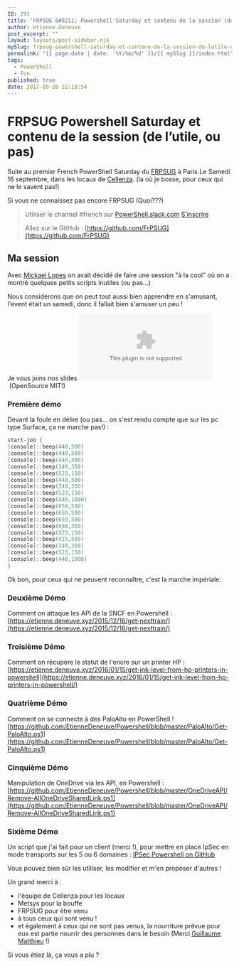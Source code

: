 ```yaml
---
ID: 291
title: 'FRPSUG &#8211; Powershell Saturday et contenu de la session (de l&#8217;utile, ou pas)'
author: etienne.deneuve
post_excerpt: ""
layout: layouts/post-sidebar.njk
mySlug: frpsug-powershell-saturday-et-contenu-de-la-session-de-lutile-ou-pas
permalink: "{{ page.date | date: '%Y/%m/%d' }}/{{ mySlug }}/index.html"
tags:
  - PowerShell
  - Fun
published: true
date: 2017-09-26 22:19:54
---
```


# FRPSUG Powershell Saturday et contenu de la session (de l&#8217;utile, ou pas)

Suite au premier French PowerShell Saturday du [FRPSUG](https://frpsug.github.io) à Paris Le Samedi 16 septembre, dans les locaux de [Cellenza](http://www.cellenza.com/fr/). (la où je bosse, pour ceux qui ne le savent pas!)


Si vous ne connaissez pas encore FRPSUG (Quoi???)

> Utiliser le channel #french sur [PowerShell.slack.com](https://powershell.slack.com/Slack) [S’inscrire](http://slack.poshcode.org/)
> 
> Allez sur le GitHub : [https://github.com/FrPSUG](https://github.com/FrPSUG)

## Ma session

Avec [Mickael Lopes](https://twitter.com/LopesMick) on avait décidé de faire une session "à la cool" où on a montré quelques petits scripts inutiles (ou pas...)

Nous considérons que on peut tout aussi bien apprendre en s'amusant, l'event était un samedi, donc il fallait bien s'amuser un peu !

Je vous joins nos slides ![FRPSUG](https://etienne.deneuve.xyz/wp-content/uploads/2017/09/FRPSUG.pptx) (OpenSource MIT!)

### Première démo

Devant la foule en délire (ou pas... on s'est rendu compte que sur les pc type Surface, ça ne marche pas!) :

``` powershell
start-job {
[console]::beep(440,500)
[console]::beep(440,500)
[console]::beep(440,500)
[console]::beep(349,350)
[console]::beep(523,150)
[console]::beep(440,500)
[console]::beep(349,350)
[console]::beep(523,150)
[console]::beep(440,1000)
[console]::beep(659,500)
[console]::beep(659,500)
[console]::beep(659,500)
[console]::beep(698,350)
[console]::beep(523,150)
[console]::beep(415,500)
[console]::beep(349,350)
[console]::beep(523,150)
[console]::beep(440,1000)
}
```

Ok bon, pour ceux qui ne peuvent reconnaître, c'est la marche impériale.

### Deuxième Démo

Comment on attaque les API de la SNCF en Powershell :
[https://etienne.deneuve.xyz/2015/12/16/get-nexttrain/](https://etienne.deneuve.xyz/2015/12/16/get-nexttrain/)

### Troisième Démo

Comment on récupère le statut de l'encre sur un printer HP :
[https://etienne.deneuve.xyz/2016/01/15/get-ink-level-from-hp-printers-in-powershell](https://etienne.deneuve.xyz/2016/01/15/get-ink-level-from-hp-printers-in-powershell/)

### Quatrième Démo

Comment on se connecte à des PaloAlto en PowerShell !
[https://github.com/EtienneDeneuve/Powershell/blob/master/PaloAlto/Get-PaloAlto.ps1](https://github.com/EtienneDeneuve/Powershell/blob/master/PaloAlto/Get-PaloAlto.ps1)

### Cinquième Démo

Manipulation de OneDrive via les API, en Powershell :
[https://github.com/EtienneDeneuve/Powershell/blob/master/OneDriveAPI/Remove-AllOneDriveSharedLink.ps1](https://github.com/EtienneDeneuve/Powershell/blob/master/OneDriveAPI/Remove-AllOneDriveSharedLink.ps1)

### Sixième Démo

Un script que j'ai fait pour un client (merci !), pour mettre en place IpSec en mode transports sur les 5 ou 6 domaines :
[IPSec Powershell on GitHub](https://github.com/EtienneDeneuve/Powershell/blob/master/IpSec/Invoke-IPSec.ps1)

Vous pouvez bien sûr les utiliser, les modifier et m'en proposer d'autres !

Un grand merci à :

- l'équipe de Cellenza pour les locaux
- Metsys pour la bouffe
- FRPSUG pour être venu
- à tous ceux qui sont venu !
- et également à ceux qui ne sont pas venus, la nourriture prévue pour eux est partie nourrir des personnes dans le besoin (Merci [Guillaume Matthieu](https://fr.linkedin.com/in/guillaume-mathieu-785431119) !)

Si vous étiez là, ça vous a plu ?
